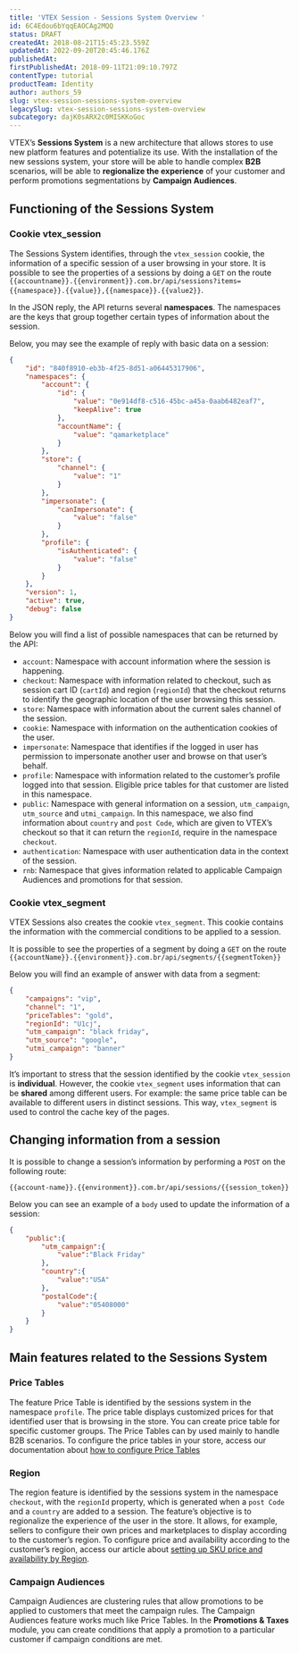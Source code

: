 ```yaml
---
title: 'VTEX Session - Sessions System Overview '
id: 6C4Edou6bYqqEAOCAg2MQQ
status: DRAFT
createdAt: 2018-08-21T15:45:23.559Z
updatedAt: 2022-09-20T20:45:46.176Z
publishedAt: 
firstPublishedAt: 2018-09-11T21:09:10.797Z
contentType: tutorial
productTeam: Identity
author: authors_59
slug: vtex-session-sessions-system-overview
legacySlug: vtex-session-sessions-system-overview
subcategory: dajK0sARX2c0MISKKoGoc
---
```


VTEX’s __Sessions System__ is a new architecture that allows stores to use new platform features and potentialize its use. With the installation of the new sessions system, your store will be able to handle complex __B2B__ scenarios, will be able to __regionalize the experience__ of your customer and perform promotions segmentations by __Campaign Audiences__.

## Functioning of the Sessions System

### Cookie vtex_session

The Sessions System identifies, through the `vtex_session` cookie, the information of a specific session of a user browsing in your store.
It is possible to see the properties of a sessions by doing a `GET` on the route `{{accountname}}.{{environment}}.com.br/api/sessions?items={{namespace}}.{{value}},{{namespace}}.{{value2}}`.

In the JSON reply, the API returns several __namespaces__. The namespaces are the keys that group together certain types of information about the session.

Below, you may see the example of reply with basic data on a session:

```json
{
    "id": "840f8910-eb3b-4f25-8d51-a06445317906",
    "namespaces": {
        "account": {
            "id": {
                "value": "0e914df8-c516-45bc-a45a-0aab6482eaf7",
                "keepAlive": true
            },
            "accountName": {
                "value": "qamarketplace"
            }
        },
        "store": {
            "channel": {
                "value": "1"
            }
        },
        "impersonate": {
            "canImpersonate": {
                "value": "false"
            }
        },
        "profile": {
            "isAuthenticated": {
                "value": "false"
            }
        }
    },
    "version": 1,
    "active": true,
    "debug": false
}
```

Below you will find a list of possible namespaces that can be returned by the API:

- `account`: Namespace with account information where the session is happening.
- `checkout`: Namespace with information related to checkout, such as session cart ID (`cartId`) and region (`regionId`) that the checkout returns to identify the geographic location of the user browsing this session. 
- `store`: Namespace with information about the current sales channel of the session.
- `cookie`: Namespace with information on the authentication cookies of the user.
- `impersonate`: Namespace that identifies if the logged in user has permission to impersonate another user and browse on that user’s behalf. 
-  `profile`: Namespace with information related to the customer’s profile logged into that session. Eligible price tables for that customer are listed in this namespace.
-  `public`: Namespace with general information on a session, `utm_campaign`, `utm_source` and `utmi_campaign`. In this namespace, we also find information about `country` and `post Code`, which are given to VTEX’s checkout so that it can return the `regionId`, require in the namespace `checkout`.
-  `authentication`: Namespace with user authentication data in the context of the session. 
- `rnb`: Namespace that gives information related to applicable Campaign Audiences and promotions for that session. 

### Cookie vtex_segment

VTEX Sessions also creates the cookie `vtex_segment`. This cookie contains the information with the commercial conditions to be applied to a session.

It is possible to see the properties of a segment by doing a `GET` on the route `{{accountName}}.{{environment}}.com.br/api/segments/{{segmentToken}}`

Below you will find an example of answer with data from a segment:

```json
{
    "campaigns": "vip",
    "channel": "1",
    "priceTables": "gold",
    "regionId": "U1cj",
    "utm_campaign": "black friday",
    "utm_source": "google",
    "utmi_campaign": "banner"
}
```

It’s important to stress that the session identified by the cookie `vtex_session` is __individual__. However, the cookie `vtex_segment` uses information that can be __shared__ among different users. For example: the same price table can be available to different users in distinct sessions. This way, `vtex_segment` is used to control the cache key of the pages.

## Changing information from a session

It is possible to change a session’s information by performing a `POST` on the following route:

`{{account-name}}.{{environment}}.com.br/api/sessions/{{session_token}}`

Below you can see an example of a `body` used to update the information of a session:

```json
{
	"public":{
		"utm_campaign":{
			"value":"Black Friday"
		},
		"country":{
			"value":"USA"
		},
		"postalCode":{
			"value":"05408000"
		}
	}
}
```

## Main features related to the Sessions System 

### Price Tables

The feature Price Table is identified by the sessions system in the namespace `profile`. The price table displays customized prices for that identified user that is browsing in the store. You can create price table for specific customer groups. The Price Tables can by used mainly to handle B2B scenarios. To configure the price tables in your store, access our documentation about [how to configure Price Tables](https://help.vtex.com/en/tutorial/setting-up-price-tables)

### Region

The region feature is identified by the sessions system in the namespace `checkout`, with the `regionId` property, which is generated when a `post Code` and a `country` are added to a session. The feature’s objective is to regionalize the experience of the user in the store. It allows, for example, sellers to configure their own prices and marketplaces to display according to the customer’s region. To configure price and availability according to the customer’s region, access our article about [setting up SKU price and availability by Region](https://help.vtex.com/en/tutorial/%20setting-up-price-and-availability-of-skus-by-region).

### Campaign Audiences

Campaign Audiences are clustering rules that allow promotions to be applied to customers that meet the campaign rules. The Campaign Audiences feature works much like Price Tables. In the **Promotions & Taxes** module, you can create conditions that apply a promotion to a particular customer if campaign conditions are met.

